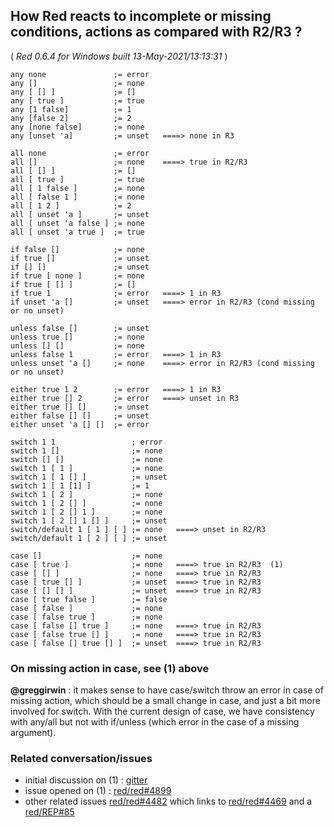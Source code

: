 ## How Red reacts to incomplete or missing conditions, actions as compared with R2/R3 ? 

( _Red 0.6.4 for Windows built 13-May-2021/13:13:31_ )

```
any none               ;= error
any []                 ;= none
any [ [] ]             ;= []
any [ true ]           ;= true
any [1 false]          ;= 1
any [false 2]          ;= 2
any [none false]       ;= none
any [unset 'a]         ;= unset   ====> none in R3
```

```
all none               ;= error
all []                 ;= none    ====> true in R2/R3
all [ [] ]             ;= []
all [ true ]           ;= true
all [ 1 false ]        ;= none
all [ false 1 ]        ;= none
all [ 1 2 ]            ;= 2
all [ unset 'a ]       ;= unset
all [ unset 'a false ] ;= none
all [ unset 'a true ]  ;= true
```

```
if false []            ;= none
if true []             ;= unset
if [] []               ;= unset
if true [ none ]       ;= none
if true [ [] ]         ;= []
if true 1              ;= error   ====> 1 in R3
if unset 'a []         ;= unset   ====> error in R2/R3 (cond missing or no unset)
```

```
unless false []        ;= unset
unless true []         ;= none
unless [] []           ;= none
unless false 1         ;= error   ====> 1 in R3
unless unset 'a []     ;= none    ====> error in R2/R3 (cond missing or no unset)
```

```
either true 1 2        ;= error   ====> 1 in R3
either true [] 2       ;= error   ====> unset in R3
either true [] []      ;= unset
either false [] []     ;= unset
either unset 'a [] []  ;= error
```

```
switch 1 1                 ; error
switch 1 []                ;= none
switch [] []               ;= none
switch 1 [ 1 ]             ;= none
switch 1 [ 1 [] ]          ;= unset
switch 1 [ 1 [1] ]         ;= 1
switch 1 [ 2 ]             ;= none
switch 1 [ 2 [] ]          ;= none
switch 1 [ 2 [] 1 ]        ;= none
switch 1 [ 2 [] 1 [] ]     ;= unset
switch/default 1 [ 1 ] [ ] ;= none   ====> unset in R2/R3
switch/default 1 [ 2 ] [ ] ;= unset
```

```
case []                    ;= none
case [ true ]              ;= none   ====> true in R2/R3  (1)
case [ [] ]                ;= none   ====> true in R2/R3
case [ true [] ]           ;= unset  ====> true in R2/R3
case [ [] [] ]             ;= unset  ====> true in R2/R3
case [ true false ]        ;= false
case [ false ]             ;= none
case [ false true ]        ;= none
case [ false [] true ]     ;= none   ====> true in R2/R3
case [ false true [] ]     ;= none   ====> true in R2/R3
case [ false [] true [] ]  ;= unset  ====> true in R2/R3
```

### On missing action in case, see (1) above
**@greggirwin** : it makes sense to have case/switch throw an error in case of missing action, which should be a small change in case, and just a bit more involved for switch. With the current design of case, we have consistency with any/all but not with if/unless (which error in the case of a missing argument).

### Related conversation/issues
* initial discussion on (1) :  [gitter](https://rebol.tech/gitter.im/red/help/2021/#msg609d4d8d9f2c352db109513b)
* issue opened on (1) : [red/red#4899](https://github.com/red/red/issues/4899)
* other related issues [red/red#4482](https://github.com/red/red/issues/4482) which links to [red/red#4469](https://github.com/red/red/issues/4469) and a [red/REP#85](https://github.com/red/REP/issues/85)
